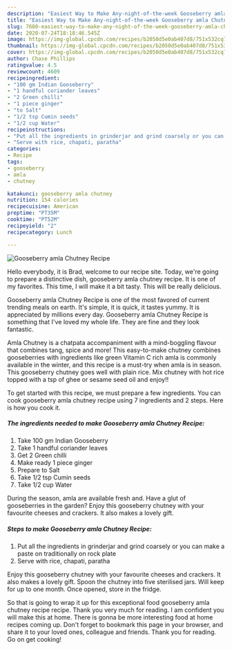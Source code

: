 ```yaml
---
description: "Easiest Way to Make Any-night-of-the-week Gooseberry amla Chutney Recipe"
title: "Easiest Way to Make Any-night-of-the-week Gooseberry amla Chutney Recipe"
slug: 7680-easiest-way-to-make-any-night-of-the-week-gooseberry-amla-chutney-recipe
date: 2020-07-24T18:18:46.545Z
image: https://img-global.cpcdn.com/recipes/b2050d5e0ab407d8/751x532cq70/gooseberry-amla-chutney-recipe-recipe-main-photo.jpg
thumbnail: https://img-global.cpcdn.com/recipes/b2050d5e0ab407d8/751x532cq70/gooseberry-amla-chutney-recipe-recipe-main-photo.jpg
cover: https://img-global.cpcdn.com/recipes/b2050d5e0ab407d8/751x532cq70/gooseberry-amla-chutney-recipe-recipe-main-photo.jpg
author: Chase Phillips
ratingvalue: 4.5
reviewcount: 4609
recipeingredient:
- "100 gm Indian Gooseberry"
- "1 handful coriander leaves"
- "2 Green chilli"
- "1 piece ginger"
- "to Salt"
- "1/2 tsp Cumin seeds"
- "1/2 cup Water"
recipeinstructions:
- "Put all the ingredients in grinderjar and grind coarsely or you can make a paste on traditionally on rock plate"
- "Serve with rice, chapati, paratha"
categories:
- Recipe
tags:
- gooseberry
- amla
- chutney

katakunci: gooseberry amla chutney 
nutrition: 154 calories
recipecuisine: American
preptime: "PT35M"
cooktime: "PT52M"
recipeyield: "2"
recipecategory: Lunch

---
```



![Gooseberry amla Chutney Recipe](https://img-global.cpcdn.com/recipes/b2050d5e0ab407d8/751x532cq70/gooseberry-amla-chutney-recipe-recipe-main-photo.jpg)

Hello everybody, it is Brad, welcome to our recipe site. Today, we're going to prepare a distinctive dish, gooseberry amla chutney recipe. It is one of my favorites. This time, I will make it a bit tasty. This will be really delicious.

Gooseberry amla Chutney Recipe is one of the most favored of current trending meals on earth. It's simple, it is quick, it tastes yummy. It is appreciated by millions every day. Gooseberry amla Chutney Recipe is something that I've loved my whole life. They are fine and they look fantastic.

Amla Chutney is a chatpata accompaniment with a mind-boggling flavour that combines tang, spice and more! This easy-to-make chutney combines gooseberries with ingredients like green Vitamin C rich amla is commonly available in the winter, and this recipe is a must-try when amla is in season. This gooseberry chutney goes well with plain rice. Mix chutney with hot rice topped with a tsp of ghee or sesame seed oil and enjoy!!


To get started with this recipe, we must prepare a few ingredients. You can cook gooseberry amla chutney recipe using 7 ingredients and 2 steps. Here is how you cook it.

<!--inarticleads1-->

##### The ingredients needed to make Gooseberry amla Chutney Recipe:

1. Take 100 gm Indian Gooseberry
1. Take 1 handful coriander leaves
1. Get 2 Green chilli
1. Make ready 1 piece ginger
1. Prepare to Salt
1. Take 1/2 tsp Cumin seeds
1. Take 1/2 cup Water


During the season, amla are available fresh and. Have a glut of gooseberries in the garden? Enjoy this gooseberry chutney with your favourite cheeses and crackers. It also makes a lovely gift. 

<!--inarticleads2-->

##### Steps to make Gooseberry amla Chutney Recipe:

1. Put all the ingredients in grinderjar and grind coarsely or you can make a paste on traditionally on rock plate
1. Serve with rice, chapati, paratha


Enjoy this gooseberry chutney with your favourite cheeses and crackers. It also makes a lovely gift. Spoon the chutney into five sterilised jars. Will keep for up to one month. Once opened, store in the fridge. 

So that is going to wrap it up for this exceptional food gooseberry amla chutney recipe recipe. Thank you very much for reading. I am confident you will make this at home. There is gonna be more interesting food at home recipes coming up. Don't forget to bookmark this page in your browser, and share it to your loved ones, colleague and friends. Thank you for reading. Go on get cooking!

